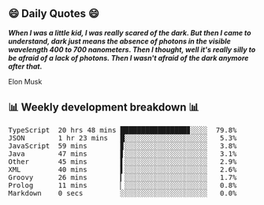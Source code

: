 ## 😄 Daily Quotes 😄

_**When I was a little kid, I was really scared of the dark. But then I came to understand, dark just means the absence of photons in the visible wavelength 400 to 700 nanometers. Then I thought, well it's really silly to be afraid of a lack of photons. Then I wasn't afraid of the dark anymore after that.**_

Elon Musk



## 📊 Weekly development breakdown 📊

<pre>TypeScript  20 hrs 48 mins ████████████████▊░░░░  79.8%
JSON        1 hr 23 mins   █░░░░░░░░░░░░░░░░░░░░   5.3%
JavaScript  59 mins        ▊░░░░░░░░░░░░░░░░░░░░   3.8%
Java        47 mins        ▋░░░░░░░░░░░░░░░░░░░░   3.1%
Other       45 mins        ▌░░░░░░░░░░░░░░░░░░░░   2.9%
XML         40 mins        ▌░░░░░░░░░░░░░░░░░░░░   2.6%
Groovy      26 mins        ▎░░░░░░░░░░░░░░░░░░░░   1.7%
Prolog      11 mins        ▏░░░░░░░░░░░░░░░░░░░░   0.8%
Markdown    0 secs         ░░░░░░░░░░░░░░░░░░░░░   0.0%</pre>